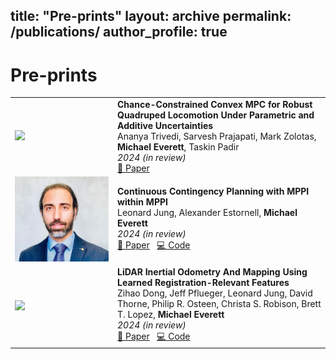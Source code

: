 
title: "Pre-prints"
layout: archive
permalink: /publications/
author_profile: true
---

# Pre-prints

<table>
<tr>
<td width="150">
    <img src="images/behzad.JPGg" width="150">
</td>
<td>
    <strong>Chance-Constrained Convex MPC for Robust Quadruped Locomotion Under Parametric and Additive Uncertainties</strong>  
    <br>
    Ananya Trivedi, Sarvesh Prajapati, Mark Zolotas, <strong>Michael Everett</strong>, Taskin Padir  
    <br>
    <em>2024 (in review)</em>  
    <br>
    <a href="#">📄 Paper</a>
</td>
</tr>

<tr>
<td width="150">
    <img src="images/behzad.JPG" width="150">
</td>
<td>
    <strong>Continuous Contingency Planning with MPPI within MPPI</strong>  
    <br>
    Leonard Jung, Alexander Estornell, <strong>Michael Everett</strong>  
    <br>
    <em>2024 (in review)</em>  
    <br>
    <a href="#">📄 Paper</a> &nbsp; <a href="#">💻 Code</a>
</td>
</tr>

<tr>
<td width="150">
    <img src="images/behzad.JPGg" width="150">
</td>
<td>
    <strong>LiDAR Inertial Odometry And Mapping Using Learned Registration-Relevant Features</strong>  
    <br>
    Zihao Dong, Jeff Pflueger, Leonard Jung, David Thorne, Philip R. Osteen, Christa S. Robison, Brett T. Lopez, <strong>Michael Everett</strong>  
    <br>
    <em>2024 (in review)</em>  
    <br>
    <a href="#">📄 Paper</a> &nbsp; <a href="#">💻 Code</a>
</td>
</tr>

</table>
